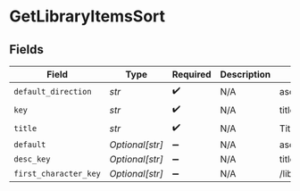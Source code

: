 # GetLibraryItemsSort


## Fields

| Field                              | Type                               | Required                           | Description                        | Example                            |
| ---------------------------------- | ---------------------------------- | ---------------------------------- | ---------------------------------- | ---------------------------------- |
| `default_direction`                | *str*                              | :heavy_check_mark:                 | N/A                                | asc                                |
| `key`                              | *str*                              | :heavy_check_mark:                 | N/A                                | titleSort                          |
| `title`                            | *str*                              | :heavy_check_mark:                 | N/A                                | Title                              |
| `default`                          | *Optional[str]*                    | :heavy_minus_sign:                 | N/A                                | asc                                |
| `desc_key`                         | *Optional[str]*                    | :heavy_minus_sign:                 | N/A                                | titleSort:desc                     |
| `first_character_key`              | *Optional[str]*                    | :heavy_minus_sign:                 | N/A                                | /library/sections/2/firstCharacter |